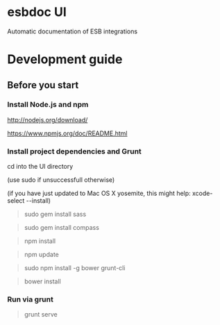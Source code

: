 esbdoc UI
======

Automatic documentation of ESB integrations


# Development guide

## Before you start

### Install Node.js and npm

http://nodejs.org/download/

https://www.npmjs.org/doc/README.html

### Install project dependencies and Grunt

cd into the UI directory

(use sudo if unsuccessfull otherwise)

(if you have just updated to Mac OS X yosemite, this might help: xcode-select --install)

> sudo gem install sass

> sudo gem install compass

> npm install

> npm update

> sudo npm install -g bower grunt-cli

> bower install

### Run via grunt

> grunt serve